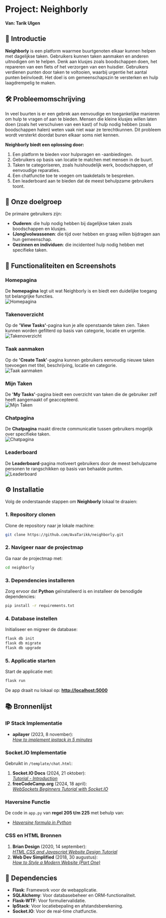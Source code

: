 # **Project: Neighborly**  
**Van: Tarik Ulgen**


## 🚀 **Introductie**  
**Neighborly** is een platform waarmee buurtgenoten elkaar kunnen helpen met dagelijkse taken. Gebruikers kunnen taken aanmaken en anderen uitnodigen om te helpen. Denk aan klusjes zoals boodschappen doen, het repareren van een fiets of het verzorgen van een huisdier. Gebruikers verdienen punten door taken te voltooien, waarbij urgentie het aantal punten beïnvloedt. Het doel is om gemeenschapszin te versterken en hulp laagdrempelig te maken.


## 🛠️ **Probleemomschrijving**  
In veel buurten is er een gebrek aan eenvoudige en toegankelijke manieren om hulp te vragen of aan te bieden. Mensen die kleine klusjes willen laten doen (zoals het verschuiven van een kast) of hulp nodig hebben (zoals boodschappen halen) weten vaak niet waar ze terechtkunnen. Dit probleem wordt versterkt doordat buren elkaar soms niet kennen.  

**Neighborly biedt een oplossing door:**  
1. Een platform te bieden voor hulpvragen en -aanbiedingen.  
2. Gebruikers op basis van locatie te matchen met mensen in de buurt.  
3. Taken te categoriseren, zoals huishoudelijk werk, boodschappen, of eenvoudige reparaties.  
4. Een chatfunctie toe te voegen om taakdetails te bespreken.  
5. Een leaderboard aan te bieden dat de meest behulpzame gebruikers toont.  


## 🎯 **Onze doelgroep**  
De primaire gebruikers zijn:  
- **Ouderen**: die hulp nodig hebben bij dagelijkse taken zoals boodschappen en klusjes.  
- **(Jong)volwassenen**: die tijd over hebben en graag willen bijdragen aan hun gemeenschap.  
- **Gezinnen en individuen**: die incidenteel hulp nodig hebben met specifieke taken.


## 📸 **Functionaliteiten en Screenshots**

### **Homepagina**  
De **homepagina** legt uit wat Neighborly is en biedt een duidelijke toegang tot belangrijke functies.  
![Homepagina](./screenshots/home.png)  

### **Takenoverzicht**  
Op de **'View Tasks'**-pagina kun je alle openstaande taken zien. Taken kunnen worden gefilterd op basis van categorie, locatie en urgentie.  
![Takenoverzicht](./screenshots/tasks.png)  

### **Taak aanmaken**  
Op de **'Create Task'**-pagina kunnen gebruikers eenvoudig nieuwe taken toevoegen met titel, beschrijving, locatie en categorie.  
![Taak aanmaken](./screenshots/create.png)  

### **Mijn Taken**  
De **'My Tasks'**-pagina biedt een overzicht van taken die de gebruiker zelf heeft aangemaakt of geaccepteerd.  
![Mijn Taken](./screenshots/mytasks.png)  

### **Chatpagina**  
De **Chatpagina** maakt directe communicatie tussen gebruikers mogelijk over specifieke taken.  
![Chatpagina](./screenshots/chat.png)

### **Leaderboard**  
De **Leaderboard**-pagina motiveert gebruikers door de meest behulpzame personen te rangschikken op basis van behaalde punten.  
![Leaderboard](./screenshots/leaderboard.png)  


## ⚙️ **Installatie**  
Volg de onderstaande stappen om **Neighborly** lokaal te draaien:  

### 1. **Repository clonen**  
Clone de repository naar je lokale machine:  
```bash
git clone https://github.com/AvaTarikk/neighborly.git
```

### 2. **Navigeer naar de projectmap**  
Ga naar de projectmap met:  
```bash
cd neighborly
```

### 3. **Dependencies installeren**  
Zorg ervoor dat **Python** geïnstalleerd is en installeer de benodigde dependencies:  
```bash
pip install -r requirements.txt
```

### 4. **Database instellen**  
Initialiseer en migreer de database:  
```bash
flask db init
flask db migrate
flask db upgrade
```

### 5. **Applicatie starten**  
Start de applicatie met:  
```bash
flask run
```

De app draait nu lokaal op: **[http://localhost:5000](http://localhost:5000)**  


## 📚 **Bronnenlijst**  

### **IP Stack Implementatie**  
- **apilayer** (2023, 8 november):  
  [*How to implement ipstack in 5 minutes*](https://www.youtube.com/watch?v=UWoaDGioXuE)  

### **Socket.IO Implementatie**  
Gebruikt in `/template/chat.html`:  
1. **Socket.IO Docs** (2024, 21 oktober):  
   [*Tutorial - Introduction*](https://socket.io/docs/v4/tutorial/introduction)  
2. **freeCodeCamp.org** (2024, 18 april):  
   [*WebSockets Beginners Tutorial with Socket.IO*](https://www.youtube.com/watch?v=CzcfeL7ymbU)  

### **Haversine Functie**  
De code in `app.py` van **regel 205 t/m 225** met behulp van:  
- [*Haversine formula in Python*](https://stackoverflow.com/questions/4913349/haversine-formula-in-python-bearing-and-distance-between-two-gps-points)  

### **CSS en HTML Bronnen**  
1. **Brian Design** (2020, 14 september):  
   [*HTML CSS and Javascript Website Design Tutorial*](https://www.youtube.com/watch?v=FazgJVnrVuI)  
2. **Web Dev Simplified** (2018, 30 augustus):  
   [*How to Style a Modern Website (Part One)*](https://www.youtube.com/watch?v=Sv_NAxi_jNs)  
   

## 🔧 **Dependencies**  
- **Flask**: Framework voor de webapplicatie.  
- **SQLAlchemy**: Voor databasebeheer en ORM-functionaliteit.  
- **Flask-WTF**: Voor formuliervalidatie.  
- **IpStack**: Voor locatiebepaling en afstandsberekening.  
- **Socket.IO**: Voor de real-time chatfunctie.  
